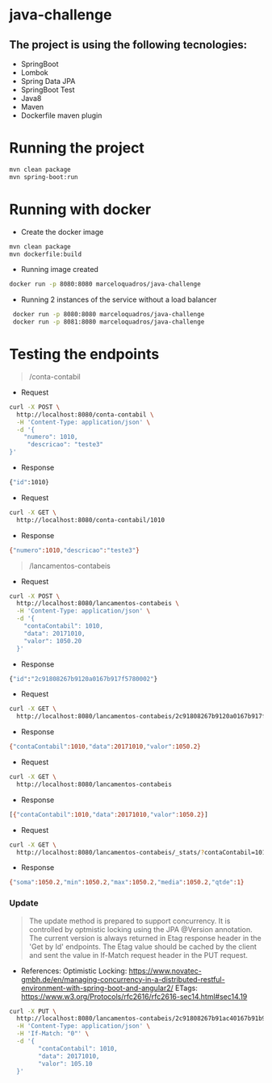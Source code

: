 # java-challenge
## The project is using the following tecnologies:
- SpringBoot 
- Lombok
- Spring Data JPA
- SpringBoot Test
- Java8 
- Maven
- Dockerfile maven plugin
# Running the project 
```sh
mvn clean package
mvn spring-boot:run 
```
# Running with docker
- Create the docker image
```sh
mvn clean package 
mvn dockerfile:build
```
- Running image created
```sh
docker run -p 8080:8080 marceloquadros/java-challenge
```

- Running 2 instances of the service without a load balancer
```sh
 docker run -p 8080:8080 marceloquadros/java-challenge
 docker run -p 8081:8080 marceloquadros/java-challenge
```

# Testing the endpoints
> /conta-contabil
- Request
```sh 
curl -X POST \
  http://localhost:8080/conta-contabil \
  -H 'Content-Type: application/json' \
  -d '{
	"numero": 1010,
	 "descricao": "teste3"
}'
```
- Response
```sh
{"id":1010}
```
- Request
```sh
curl -X GET \
  http://localhost:8080/conta-contabil/1010
```
- Response
```sh
{"numero":1010,"descricao":"teste3"}
```
> /lancamentos-contabeis
- Request
```sh
curl -X POST \
  http://localhost:8080/lancamentos-contabeis \
  -H 'Content-Type: application/json' \
  -d '{
	"contaContabil": 1010,
	"data": 20171010,
	"valor": 1050.20
  }'  

```
- Response
```sh
{"id":"2c91808267b9120a0167b917f5780002"}
```
- Request
```sh
curl -X GET \
  http://localhost:8080/lancamentos-contabeis/2c91808267b9120a0167b917f5780002
```
- Response
```sh
{"contaContabil":1010,"data":20171010,"valor":1050.2}
```
- Request
```sh
curl -X GET \
  http://localhost:8080/lancamentos-contabeis 
```
- Response
```sh
[{"contaContabil":1010,"data":20171010,"valor":1050.2}]
```
- Request 
```sh
curl -X GET \
  http://localhost:8080/lancamentos-contabeis/_stats/?contaContabil=1010
```
- Response
```sh
{"soma":1050.2,"min":1050.2,"max":1050.2,"media":1050.2,"qtde":1}
```

### Update 
> The update method is prepared to support concurrency. It is controlled by optmistic locking using the JPA @Version  annotation.  The current version is always returned in Etag response header in the 'Get by Id' endpoints. The Etag value should be cached by the client and sent the value in If-Match request header in the PUT request.
- References:
Optimistic Locking: https://www.novatec-gmbh.de/en/managing-concurrency-in-a-distributed-restful-environment-with-spring-boot-and-angular2/
ETags: https://www.w3.org/Protocols/rfc2616/rfc2616-sec14.html#sec14.19

```sh
curl -X PUT \
  http://localhost:8080/lancamentos-contabeis/2c91808267b91ac40167b91b96470000 \
  -H 'Content-Type: application/json' \
  -H 'If-Match: "0"' \
  -d '{
        "contaContabil": 1010,
        "data": 20171010,
        "valor": 105.10
  }'
 ```
